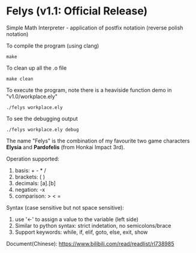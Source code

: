 # Felys (v1.1: Official Release)

Simple Math Interpreter - application of postfix notatioin (reverse polish notation)

To compile the program (using clang)
```shell
make
```

To clean up all the .o file
```shell
make clean
```

To execute the program, note there is a heaviside function demo in "v1.0/workplace.ely"
```shell
./felys workplace.ely
```

To see the debugging output
```shell
./felys workplace.ely debug
```


The name "Felys" is the combination of my favourite two game characters **Elysia** and **Pardofelis** (from Honkai Impact 3rd).

Operation supported:
1. basis: + - * /
2. brackets: ( )
3. decimals: [a].[b]
4. negation: -x
5. comparison: > < =

Syntax (case sensitive but not space sensitive):
1. use '<-' to assign a value to the variable (left side)
2. Similar to python syntax: strict indetation, no semicolons/brace
3. Support keywords: while, if, elif, goto, else, exit, show

Document(Chinese): https://www.bilibili.com/read/readlist/rl738985
